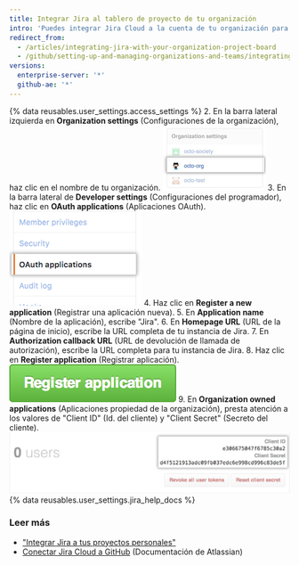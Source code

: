 ```yaml
---
title: Integrar Jira al tablero de proyecto de tu organización
intro: 'Puedes integrar Jira Cloud a la cuenta de tu organización para escanear confirmaciones y solicitudes de extracción, creando los metadatos e hipervínculos correspondientes en cualquier propuesta de Jira mencionada.'
redirect_from:
  - /articles/integrating-jira-with-your-organization-project-board
  - /github/setting-up-and-managing-organizations-and-teams/integrating-jira-with-your-organization-project-board
versions:
  enterprise-server: '*'
  github-ae: '*'
---
```


{% data reusables.user_settings.access_settings %}
2. En la barra lateral izquierda en **Organization settings** (Configuraciones de la organización), haz clic en el nombre de tu organización. ![Barra lateral Organization name (Nombre de la organización)](/assets/images/help/settings/organization-settings-from-sidebar.png)
3. En la barra lateral de **Developer settings** (Configuraciones del programador), haz clic en **OAuth applications** (Aplicaciones OAuth). ![Pestaña de aplicaciones OAuth de la barra lateral izquierda](/assets/images/help/organizations/org-oauth-applications-ghe.png)
4. Haz clic en **Register a new application** (Registrar una aplicación nueva).
5. En **Application name** (Nombre de la aplicación), escribe "Jira".
6. En **Homepage URL** (URL de la página de inicio), escribe la URL completa de tu instancia de Jira.
7. En **Authorization callback URL** (URL de devolución de llamada de autorización), escribe la URL completa para tu instancia de Jira.
8. Haz clic en **Register application** (Registrar aplicación). ![Botón Register application (Registrar aplicación)](/assets/images/help/oauth/register-application-button.png)
9. En **Organization owned applications** (Aplicaciones propiedad de la organización), presta atención a los valores de "Client ID" (Id. del cliente) y "Client Secret" (Secreto del cliente). ![Id. del cliente y secreto del cliente](/assets/images/help/oauth/client-id-and-secret.png)
{% data reusables.user_settings.jira_help_docs %}

### Leer más

- ["Integrar Jira a tus proyectos personales"](/articles/integrating-jira-with-your-personal-projects)
- <a href="https://confluence.atlassian.com/adminjiracloud/connect-jira-cloud-to-github-814188429.html" data-proofer-ignore>Conectar Jira Cloud a GitHub</a> (Documentación de Atlassian)
